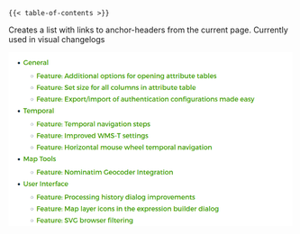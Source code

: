 ```
{{< table-of-contents >}}
```

Creates a list with links to anchor-headers from the current page. Currently used in visual changelogs

![](img/table-of-contents.png)
